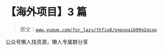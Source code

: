# 【海外项目】3 篇

> 原文：[`www.yuque.com/for_lazy/thfiu8/pgpxpaib99g2qsxp`](https://www.yuque.com/for_lazy/thfiu8/pgpxpaib99g2qsxp)



公众号懒人找资源，懒人专属群分享